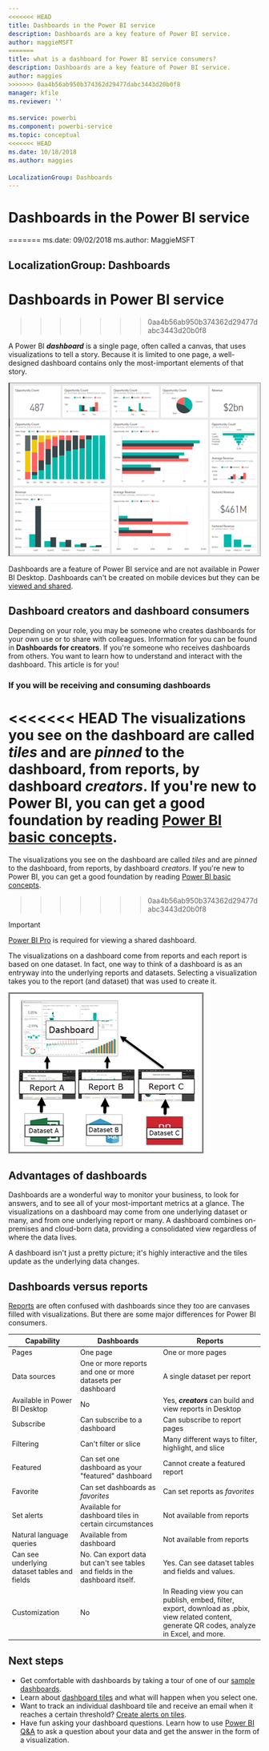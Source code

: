 ```yaml
---
<<<<<<< HEAD
title: Dashboards in the Power BI service
description: Dashboards are a key feature of Power BI service.
author: maggieMSFT
=======
title: what is a dashboard for Power BI service consumers?
description: Dashboards are a key feature of Power BI service.
author: maggies
>>>>>>> 0aa4b56ab950b374362d29477dabc3443d20b0f8
manager: kfile
ms.reviewer: ''

ms.service: powerbi
ms.component: powerbi-service
ms.topic: conceptual
<<<<<<< HEAD
ms.date: 10/18/2018
ms.author: maggies

LocalizationGroup: Dashboards
---
```

# Dashboards in the Power BI service
=======
ms.date: 09/02/2018
ms.author: MaggieMSFT

LocalizationGroup: Dashboards
---
# Dashboards in Power BI service
>>>>>>> 0aa4b56ab950b374362d29477dabc3443d20b0f8

A Power BI ***dashboard*** is a single page, often called a canvas, that uses visualizations to tell a story. Because it is limited to one page, a well-designed dashboard contains only the most-important elements of that story.

![dashboard](media/service-dashboards/power-bi-dashboard2.png)

Dashboards are a feature of Power BI service and are not available in Power BI Desktop. Dashboards can't be created on mobile devices but they can be [viewed and shared](mobile-apps-view-dashboard.md).

## Dashboard creators and dashboard consumers
Depending on your role, you may be someone who creates dashboards for your own use or to share with colleagues. Information for you can be found in **Dashboards for creators**. If you're someone who receives dashboards from others. You want to learn how to understand and interact with the dashboard. This article is for you!


### If you will be receiving and consuming dashboards

<<<<<<< HEAD
The visualizations you see on the dashboard are called *tiles* and are *pinned* to the dashboard, from reports, by dashboard *creators*. If you're new to Power BI, you can get a good foundation by reading [Power BI basic concepts](service-basic-concepts.md).
=======
The visualizations you see on the dashboard are called *tiles* and are *pinned* to the dashboard, from reports, by dashboard *creators*. If you're new to Power BI, you can get a good foundation by reading [Power BI basic concepts](basic-concepts.md).
>>>>>>> 0aa4b56ab950b374362d29477dabc3443d20b0f8

> [!IMPORTANT]
> [Power BI Pro](service-free-vs-pro.md) is required for viewing a shared dashboard.

The visualizations on a dashboard come from reports and each report is based on one dataset. In fact, one way to think of a dashboard is as an entryway into the underlying reports and datasets. Selecting a visualization takes you to the report (and dataset) that was used to create it.

![diagram showing relationship between dashboards, reports, datasets](media/service-dashboards/power-bi-diagram.png)



## Advantages of dashboards
Dashboards are a wonderful way to monitor your business, to look for answers, and to see all of your most-important metrics at a glance. The visualizations on a dashboard may come from one underlying dataset or many, and from one underlying report or many. A dashboard combines on-premises and cloud-born data, providing a consolidated view regardless of where the data lives.

A dashboard isn't just a pretty picture; it's highly interactive and the tiles update as the underlying data changes.

## Dashboards versus reports
[Reports](service-reports.md) are often confused with dashboards since they too are canvases filled with visualizations. But there are some major differences for Power BI consumers.

| **Capability** | **Dashboards** | **Reports** |
| --- | --- | --- |
| Pages |One page |One or more pages |
| Data sources |One or more reports and one or more datasets per dashboard |A single dataset per report |
| Available in Power BI Desktop |No |Yes, ***creators*** can build and view reports in Desktop |
| Subscribe |Can subscribe to a dashboard |Can subscribe to report pages |
| Filtering |Can't filter or slice |Many different ways to filter, highlight, and slice |
| Featured |Can set one dashboard as your "featured" dashboard |Cannot create a featured report |
| Favorite | Can set dashboards as *favorites* | Can set reports as *favorites*
| Set alerts |Available for dashboard tiles in certain circumstances |Not available from reports |
| Natural language queries |Available from dashboard |Not available from reports |
| Can see underlying dataset tables and fields |No. Can export data but can't see tables and fields in the dashboard itself. |Yes. Can see dataset tables and fields and values. |
| Customization |No |In Reading view you can publish, embed, filter, export, download as .pbix, view related content, generate QR codes, analyze in Excel, and more.  |

## Next steps
* Get comfortable with dashboards by taking a tour of one of our [sample dashboards](sample-tutorial-connect-to-the-samples.md).
* Learn about [dashboard tiles](service-dashboard-tiles.md) and what will happen when you select one.
* Want to track an individual dashboard tile and receive an email when it reaches a certain threshold? [Create alerts on tiles](service-set-data-alerts.md).
* Have fun asking your dashboard questions. Learn how to use [Power BI Q&A](power-bi-tutorial-q-and-a.md) to ask a question about your data and get the answer in the form of a visualization.
